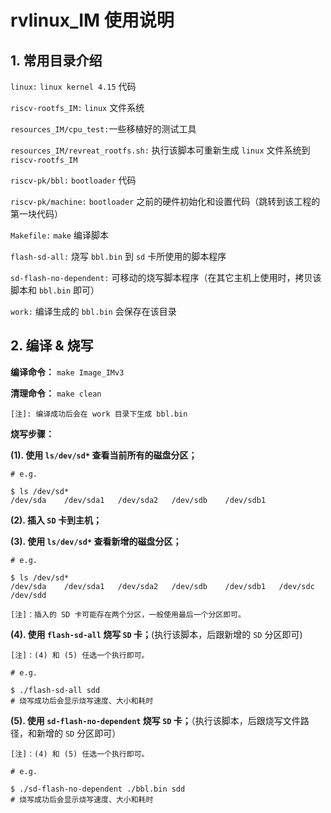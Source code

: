 # rvlinux_IM 使用说明



## 1. 常用目录介绍



`linux:` `linux kernel 4.15` 代码

`riscv-rootfs_IM:` `linux` 文件系统

`resources_IM/cpu_test:`一些移植好的测试工具

`resources_IM/revreat_rootfs.sh:` 执行该脚本可重新生成 `linux` 文件系统到 `riscv-rootfs_IM`

`riscv-pk/bbl:` `bootloader` 代码

`riscv-pk/machine:` `bootloader` 之前的硬件初始化和设置代码（跳转到该工程的第一块代码）



`Makefile:` `make` 编译脚本

`flash-sd-all:` 烧写 `bbl.bin` 到 `sd` 卡所使用的脚本程序

`sd-flash-no-dependent:` 可移动的烧写脚本程序（在其它主机上使用时，拷贝该脚本和 `bbl.bin` 即可）

`work:` 编译生成的 `bbl.bin` 会保存在该目录



## 2. 编译 & 烧写

**编译命令：** `make Image_IMv3`

**清理命令：** `make clean`

`[注]: 编译成功后会在 work 目录下生成 bbl.bin`



**烧写步骤：**



**(1). 使用 `ls/dev/sd*` 查看当前所有的磁盘分区；**

```shell
# e.g.

$ ls /dev/sd*
/dev/sda	/dev/sda1	/dev/sda2	/dev/sdb	/dev/sdb1
```

**(2). 插入 `SD` 卡到主机；**

**(3). 使用 `ls/dev/sd*` 查看新增的磁盘分区；**

```shell
# e.g.

$ ls /dev/sd*
/dev/sda	/dev/sda1	/dev/sda2	/dev/sdb	/dev/sdb1	/dev/sdc	/dev/sdd
```

`[注]：插入的 SD 卡可能存在两个分区，一般使用最后一个分区即可。`


**(4). 使用 `flash-sd-all` 烧写 `SD` 卡；**(执行该脚本，后跟新增的 `SD` 分区即可)

`[注]：(4) 和 (5) 任选一个执行即可。`


```shell
# e.g.

$ ./flash-sd-all sdd
# 烧写成功后会显示烧写速度、大小和耗时
```
**(5). 使用 `sd-flash-no-dependent` 烧写 `SD` 卡；**（执行该脚本，后跟烧写文件路径，和新增的 `SD` 分区即可）

`[注]：(4) 和 (5) 任选一个执行即可。`
```shell
# e.g.

$ ./sd-flash-no-dependent ./bbl.bin sdd
# 烧写成功后会显示烧写速度、大小和耗时
```

